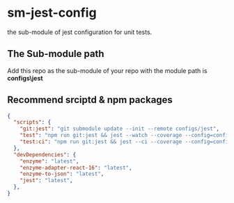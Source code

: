# sm-jest-config
the sub-module of jest configuration for unit tests.

## The Sub-module path
Add this repo as the sub-module of your repo with the module path is **configs\jest**

## Recommend srciptd & npm packages
```json
{
  "scripts": {
    "git:jest": "git submodule update --init --remote configs/jest",
    "test": "npm run git:jest && jest --watch --coverage --config=configs/jest/jest.json",
    "test:ci": "npm run git:jest && jest --ci --coverage --config=configs/jest/jest.json && codecov -t <YOUR CODECOV ID>",
  },
  "devDependencies": {
    "enzyme": "latest",
    "enzyme-adapter-react-16": "latest",
    "enzyme-to-json": "latest",
    "jest": "latest",
  },
}
```
